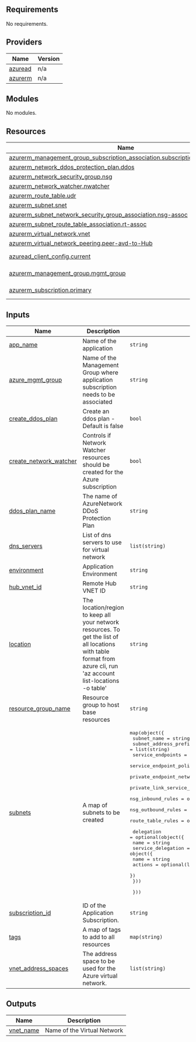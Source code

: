 ## Requirements

No requirements.

## Providers

| Name | Version |
|------|---------|
| <a name="provider_azuread"></a> [azuread](#provider\_azuread) | n/a |
| <a name="provider_azurerm"></a> [azurerm](#provider\_azurerm) | n/a |

## Modules

No modules.

## Resources

| Name | Type |
|------|------|
| [azurerm_management_group_subscription_association.subscription_mgmtgrp_assoc](https://registry.terraform.io/providers/hashicorp/azurerm/latest/docs/resources/management_group_subscription_association) | resource |
| [azurerm_network_ddos_protection_plan.ddos](https://registry.terraform.io/providers/hashicorp/azurerm/latest/docs/resources/network_ddos_protection_plan) | resource |
| [azurerm_network_security_group.nsg](https://registry.terraform.io/providers/hashicorp/azurerm/latest/docs/resources/network_security_group) | resource |
| [azurerm_network_watcher.nwatcher](https://registry.terraform.io/providers/hashicorp/azurerm/latest/docs/resources/network_watcher) | resource |
| [azurerm_route_table.udr](https://registry.terraform.io/providers/hashicorp/azurerm/latest/docs/resources/route_table) | resource |
| [azurerm_subnet.snet](https://registry.terraform.io/providers/hashicorp/azurerm/latest/docs/resources/subnet) | resource |
| [azurerm_subnet_network_security_group_association.nsg-assoc](https://registry.terraform.io/providers/hashicorp/azurerm/latest/docs/resources/subnet_network_security_group_association) | resource |
| [azurerm_subnet_route_table_association.rt-assoc](https://registry.terraform.io/providers/hashicorp/azurerm/latest/docs/resources/subnet_route_table_association) | resource |
| [azurerm_virtual_network.vnet](https://registry.terraform.io/providers/hashicorp/azurerm/latest/docs/resources/virtual_network) | resource |
| [azurerm_virtual_network_peering.peer-avd-to-Hub](https://registry.terraform.io/providers/hashicorp/azurerm/latest/docs/resources/virtual_network_peering) | resource |
| [azuread_client_config.current](https://registry.terraform.io/providers/hashicorp/azuread/latest/docs/data-sources/client_config) | data source |
| [azurerm_management_group.mgmt_group](https://registry.terraform.io/providers/hashicorp/azurerm/latest/docs/data-sources/management_group) | data source |
| [azurerm_subscription.primary](https://registry.terraform.io/providers/hashicorp/azurerm/latest/docs/data-sources/subscription) | data source |

## Inputs

| Name | Description | Type | Default | Required |
|------|-------------|------|---------|:--------:|
| <a name="input_app_name"></a> [app\_name](#input\_app\_name) | Name of the application | `string` | n/a | yes |
| <a name="input_azure_mgmt_group"></a> [azure\_mgmt\_group](#input\_azure\_mgmt\_group) | Name of the Management Group where application subscription needs to be associated | `string` | `null` | no |
| <a name="input_create_ddos_plan"></a> [create\_ddos\_plan](#input\_create\_ddos\_plan) | Create an ddos plan - Default is false | `bool` | `false` | no |
| <a name="input_create_network_watcher"></a> [create\_network\_watcher](#input\_create\_network\_watcher) | Controls if Network Watcher resources should be created for the Azure subscription | `bool` | `false` | no |
| <a name="input_ddos_plan_name"></a> [ddos\_plan\_name](#input\_ddos\_plan\_name) | The name of AzureNetwork DDoS Protection Plan | `string` | `null` | no |
| <a name="input_dns_servers"></a> [dns\_servers](#input\_dns\_servers) | List of dns servers to use for virtual network | `list(string)` | `[]` | no |
| <a name="input_environment"></a> [environment](#input\_environment) | Application Environment | `string` | n/a | yes |
| <a name="input_hub_vnet_id"></a> [hub\_vnet\_id](#input\_hub\_vnet\_id) | Remote Hub VNET ID | `string` | `null` | no |
| <a name="input_location"></a> [location](#input\_location) | The location/region to keep all your network resources. To get the list of all locations with table format from azure cli, run 'az account list-locations -o table' | `string` | `"uaenorth"` | no |
| <a name="input_resource_group_name"></a> [resource\_group\_name](#input\_resource\_group\_name) | Resource group to host base resources | `string` | n/a | yes |
| <a name="input_subnets"></a> [subnets](#input\_subnets) | A map of subnets to be created | <pre>map(object({<br>    subnet_name                                   = string<br>    subnet_address_prefix                         = list(string)<br>    service_endpoints                             = optional(list(string))<br>    service_endpoint_policy_ids                   = optional(list(string))<br>    private_endpoint_network_policies_enabled     = optional(bool)<br>    private_link_service_network_policies_enabled = optional(bool)<br>    nsg_inbound_rules                             = optional(list(list(string)), [])<br>    nsg_outbound_rules                            = optional(list(list(string)), [])<br>    route_table_rules                             = optional(list(list(string)), [])<br><br>    delegation = optional(object({<br>      name = string<br>      service_delegation = object({<br>        name    = string<br>        actions = optional(list(string), [])<br>      })<br>    }))<br><br>  }))</pre> | `{}` | no |
| <a name="input_subscription_id"></a> [subscription\_id](#input\_subscription\_id) | ID of the Application Subscription. | `string` | `null` | no |
| <a name="input_tags"></a> [tags](#input\_tags) | A map of tags to add to all resources | `map(string)` | `{}` | no |
| <a name="input_vnet_address_spaces"></a> [vnet\_address\_spaces](#input\_vnet\_address\_spaces) | The address space to be used for the Azure virtual network. | `list(string)` | n/a | yes |

## Outputs

| Name | Description |
|------|-------------|
| <a name="output_vnet_name"></a> [vnet\_name](#output\_vnet\_name) | Name of the Virtual Network |
